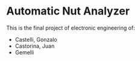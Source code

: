 # Automatic Nut Analyzer 

This is the final project of electronic engineering of:
* Castelli, Gonzalo
* Castorina, Juan
* Gemelli